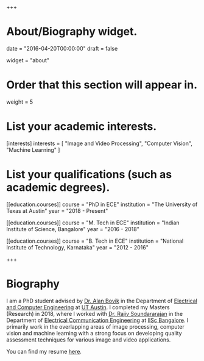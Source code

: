 +++
# About/Biography widget.

date = "2016-04-20T00:00:00"
draft = false

widget = "about"

# Order that this section will appear in.
weight = 5

# List your academic interests.
[interests]
  interests = [
    "Image and Video Processing",
    "Computer Vision",
    "Machine Learning" ]

# List your qualifications (such as academic degrees).
[[education.courses]]
  course = "PhD in ECE"
  institution = "The University of Texas at Austin"
  year = "2018 - Present"

[[education.courses]]
  course = "M. Tech in ECE"
  institution = "Indian Institute of Science, Bangalore"
  year = "2016 - 2018"

[[education.courses]]
  course = "B. Tech in ECE"
  institution = "National Institute of Technology, Karnataka"
  year = "2012 - 2016"

 
+++

# Biography

I am a PhD student advised by [Dr. Alan Bovik](http://utw10503.utweb.utexas.edu/bovik.php) in the Department of [Electrical and Computer Engineering](http://www.ece.utexas.edu/) at [UT Austin](http://www.utexas.edu/). I completed my Masters (Research) in 2018, where I worked with [Dr. Rajiv Soundararajan](http://ece.iisc.ernet.in/~rajivs/#/) in the Department of [Electrical Communication Engineering](http://ece.iisc.ac.in/) at [IISc Bangalore](http://iisc.ac.in/). I primarily work in the overlapping areas of image processing, computer vision and machine learning with a strong focus on developing quality assessment techniques for various image and video applications.

You can find my resume [here](pdf/Pavan_CV.pdf). 

